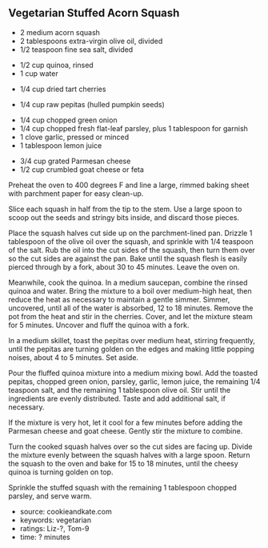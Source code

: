 Vegetarian Stuffed Acorn Squash
-------------------------------

- 2 medium acorn squash
- 2 tablespoons extra-virgin olive oil, divided
- 1/2 teaspoon fine sea salt, divided
<!-- -->
- 1/2 cup quinoa, rinsed
- 1 cup water
<!-- -->
- 1/4 cup dried tart cherries
<!-- -->
- 1/4 cup raw pepitas (hulled pumpkin seeds)
<!-- -->
- 1/4 cup chopped green onion
- 1/4 cup chopped fresh flat-leaf parsley, plus 1 tablespoon for garnish
- 1 clove garlic, pressed or minced
- 1 tablespoon lemon juice
<!-- -->
- 3/4 cup grated Parmesan cheese
- 1/2 cup crumbled goat cheese or feta

Preheat the oven to 400 degrees F and line a large, rimmed baking
sheet with parchment paper for easy clean-up.

Slice each squash in half from the tip to the stem.  Use a large spoon
to scoop out the seeds and stringy bits inside, and discard those
pieces.

Place the squash halves cut side up on the parchment-lined
pan. Drizzle 1 tablespoon of the olive oil over the squash, and
sprinkle with 1/4 teaspoon of the salt. Rub the oil into the cut sides
of the squash, then turn them over so the cut sides are against the
pan.  Bake until the squash flesh is easily pierced through by a fork,
about 30 to 45 minutes.  Leave the oven on.

Meanwhile, cook the quinoa.  In a medium saucepan, combine the rinsed
quinoa and water.  Bring the mixture to a boil over medium-high heat,
then reduce the heat as necessary to maintain a gentle simmer.
Simmer, uncovered, until all of the water is absorbed, 12 to 18
minutes.  Remove the pot from the heat and stir in the cherries.
Cover, and let the mixture steam for 5 minutes.  Uncover and fluff the
quinoa with a fork.

In a medium skillet, toast the pepitas over medium heat, stirring
frequently, until the pepitas are turning golden on the edges and
making little popping noises, about 4 to 5 minutes. Set aside.

Pour the fluffed quinoa mixture into a medium mixing bowl.  Add the
toasted pepitas, chopped green onion, parsley, garlic, lemon juice,
the remaining 1/4 teaspoon salt, and the remaining 1 tablespoon olive
oil.  Stir until the ingredients are evenly distributed.  Taste and
add additional salt, if necessary.

If the mixture is very hot, let it cool for a few minutes before
adding the Parmesan cheese and goat cheese.  Gently stir the mixture
to combine.

Turn the cooked squash halves over so the cut sides are facing up.
Divide the mixture evenly between the squash halves with a large
spoon.  Return the squash to the oven and bake for 15 to 18 minutes,
until the cheesy quinoa is turning golden on top.

Sprinkle the stuffed squash with the remaining 1 tablespoon chopped
parsley, and serve warm.

- source: cookieandkate.com
- keywords: vegetarian
- ratings: Liz-?, Tom-9
- time: ? minutes
